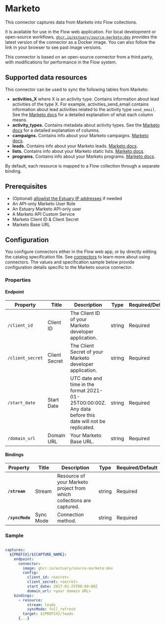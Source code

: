 
# Marketo

This connector captures data from Marketo into Flow collections.

It is available for use in the Flow web application. For local development or open-source workflows, [`ghcr.io/estuary/source-marketo:dev`](https://ghcr.io/estuary/source-marketo:dev) provides the latest version of the connector as a Docker image. You can also follow the link in your browser to see past image versions.

This connector is based on an open-source connector from a third party, with modifications for performance in the Flow system.

## Supported data resources

This connector can be used to sync the following tables from Marketo:

* **activities\_X** where X is an activity type. Contains information about lead activities of the type X. For example, activities\_send\_email contains information about lead activities related to the activity type `send_email`. See the [Marketo docs](https://developers.marketo.com/rest-api/endpoint-reference/lead-database-endpoint-reference/#!/Activities/getLeadActivitiesUsingGET) for a detailed explanation of what each column means.
* **activity\_types.** Contains metadata about activity types. See the [Marketo docs](https://developers.marketo.com/rest-api/endpoint-reference/lead-database-endpoint-reference/#!/Activities/getAllActivityTypesUsingGET) for a detailed explanation of columns.
* **campaigns.** Contains info about your Marketo campaigns. [Marketo docs](https://developers.marketo.com/rest-api/endpoint-reference/lead-database-endpoint-reference/#!/Campaigns/getCampaignsUsingGET).
* **leads.** Contains info about your Marketo leads. [Marketo docs](https://developers.marketo.com/rest-api/endpoint-reference/lead-database-endpoint-reference/#!/Leads/getLeadByIdUsingGET).
* **lists.** Contains info about your Marketo static lists. [Marketo docs](https://developers.marketo.com/rest-api/endpoint-reference/lead-database-endpoint-reference/#!/Static_Lists/getListByIdUsingGET).
* **programs.** Contains info about your Marketo programs. [Marketo docs](https://developers.marketo.com/rest-api/endpoint-reference/asset-endpoint-reference/#!/Programs/browseProgramsUsingGET).

By default, each resource is mapped to a Flow collection through a separate binding.

## Prerequisites

* \(Optional\) [allowlist the Estuary IP addresses](/reference/allow-ip-addresses) if needed
* An API-only Marketo User Role
* An Estuary Marketo API-only user
* A Marketo API Custom Service
* Marketo Client ID & Client Secret
* Marketo Base URL

## Configuration

You configure connectors either in the Flow web app, or by directly editing the catalog specification file.
See [connectors](../../../concepts/connectors.md#using-connectors) to learn more about using connectors. The values and specification sample below provide configuration details specific to the Marketo source connector.

### Properties

#### Endpoint

| Property | Title | Description | Type | Required/Default |
|---|---|---|---|---|
| `/client_id` | Client ID | The Client ID of your Marketo developer application. | string | Required |
| `/client_secret` | Client Secret | The Client Secret of your Marketo developer application. | string | Required |
| `/start_date` | Start Date | UTC date and time in the format 2021-01-25T00:00:00Z. Any data before this date will not be replicated. | string | Required |
| `/domain_url` | Domain URL | Your Marketo Base URL. | string | Required |

#### Bindings

| Property | Title | Description | Type | Required/Default |
|---|---|---|---|---|
| **`/stream`** | Stream | Resource of your Marketo project from which collections are captured. | string | Required |
| **`/syncMode`** | Sync Mode | Connection method. | string | Required |

### Sample

```yaml

captures:
  ${PREFIX}/${CAPTURE_NAME}:
    endpoint:
      connector:
        image: ghcr.io/estuary/source-marketo:dev
        config:
          client_id: <secret>
          client_secret: <secret>
          start_date: 2017-01-25T00:00:00Z
          domain_url: <your domain URL>
    bindings:
      - resource:
          stream: leads
          syncMode: full_refresh
        target: ${PREFIX}/leads
      {...}
```
